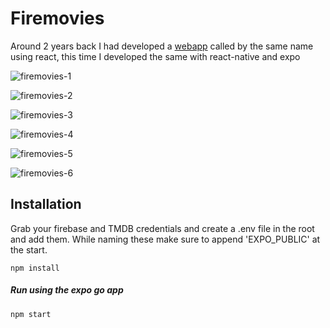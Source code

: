# Firemovies

Around 2 years back I had developed a [webapp](https://firemovies.netlify.app) called by the same name using react, this time I developed the same with react-native and expo

![firemovies-1](https://github.com/siemen-subbaiah/firemovies/assets/62604902/44cfa6d8-c740-4298-9108-f1a1c44de85c)

![firemovies-2](https://github.com/siemen-subbaiah/firemovies/assets/62604902/36b98caa-39c4-430c-b690-99fbfbb613ec)

![firemovies-3](https://github.com/siemen-subbaiah/firemovies/assets/62604902/d197804d-260d-44ac-81bd-5dcf9bb074dc)

![firemovies-4](https://github.com/siemen-subbaiah/firemovies/assets/62604902/03c2e25b-81a0-4013-a794-f0fe3ad23f8b)

![firemovies-5](https://github.com/siemen-subbaiah/firemovies/assets/62604902/564d6c5c-99c3-473a-b3ed-ca73cdcf0588)

![firemovies-6](https://github.com/siemen-subbaiah/firemovies/assets/62604902/f7c60aeb-3698-4f1e-b0fc-33e0cae84309)

## Installation

Grab your firebase and TMDB credentials and create a .env file in the root and add them. While naming these make sure to append 'EXPO_PUBLIC' at the start.

```
npm install
```

##### Run using the expo go app

```
npm start
```
